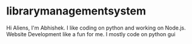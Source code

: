 # librarymanagementsystem

Hi Aliens, 
I'm Abhishek. I like coding on python and working on Node.js. Website Development like a fun for me. 
I mostly code on python gui
